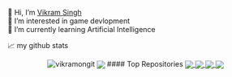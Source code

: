 👋 Hi, I’m [Vikram Singh](https://vikramongit.github.io/)
</br>
👀 I’m interested in game devlopment
</br>
🌱 I’m currently learning Artificial Intelligence
</br>





📈 my github stats

<p align="center"> <img src="https://github-readme-stats.vercel.app/api?username=vikramongit&show_icons=true&theme=gotham" alt="vikramongit" />  <img align="center" src="https://github-readme-stats.vercel.app/api/top-langs/?username=vikramongit&layout=compact&theme=gotham&hide_border=true" /></a> 
#### Top Repositories
<a href="https://github.com/vikramongit/GameOfLife">
  <img align="center" src="https://github-readme-stats.vercel.app/api/pin/?username=vikramongit&repo=GameOfLife&theme=gotham" />
</a>
<a href="https://github.com/vikramongit/vikramongit.github.io">
  <img align="center" src="https://github-readme-stats.vercel.app/api/pin/?username=vikramongit&repo=vikramongit.github.io&theme=gotham" />
</a>
<a href="https://github.com/vikramongit/ai-integrated-ludo-game">
  <img align="center" src="https://github-readme-stats.vercel.app/api/pin/?username=vikramongit&repo=ai-integrated-ludo-game&theme=gotham" />
</a>
<a href="https://github.com/vikramongit/PlayChess">
  <img align="center" src="https://github-readme-stats.vercel.app/api/pin/?username=vikramongit&repo=PlayChess&theme=gotham" />
</a>
<br />
<br />
